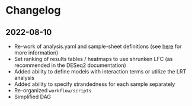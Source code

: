 # Changelog

## 2022-08-10
* Re-work of analysis.yaml and sample-sheet definitions (see [here](config/README.md) for more information)
* Set ranking of results tables / heatmaps to use shrunken LFC (as recommended in the DESeq2 documentation)
* Added ability to define models with interaction terms or utilize the LRT analysis
* Added ability to specify strandedness for each sample separately
* Re-organized `workflow/scripts` 
* Simplified DAG
